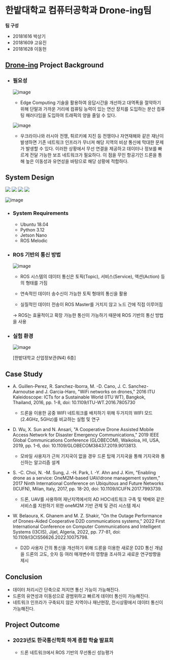 # 한밭대학교 컴퓨터공학과 Drone-ing팀

**팀 구성**
- 20181616 박상기 
- 20181609 고유진
- 20181628 이동헌

## <u>Drone-ing</u> Project Background
- ### 필요성
  ![image](https://github.com/HBNU-SWUNIV/come-capstone23-drone-ing/assets/100181494/a1741f92-c0dc-47fc-a70c-7fc39825f900)

  - Edge Computing 기술을 활용하여 응답시간을 개선하고 대역폭을 절약하기 위해 단말과 가까운 거리에 컴퓨팅 능력이 있는 연산 장치를 도입하는 분산 컴퓨팅 패러다임을 도입하여 트래픽의 양을 줄일 수 있다.

  ![image](https://github.com/HBNU-SWUNIV/come-capstone23-drone-ing/assets/100181494/50fd6a4b-ce6d-4df8-ba0d-b7eba9e2e552)

  - 우크라이나와 러시아 전쟁, 튀르키예 지진 등 전쟁이나 자연재해와 같은 재난이 발생하면 기존 네트워크 인프라가 무너져 해당 지역의 비상 통신에 막대한 문제가 발생할 수 있다. 이러한 상황에서 무선 연결을 제공하고 데이터나 정보를 빠르게 전달 가능한 보조 네트워크가 필요하다. 이 점을 무인 항공기인 드론을 통해 높은 이동성과 유연성을 바탕으로 해당 상황에 적합하다.
  
## System Design
<img src="https://img.shields.io/badge/Python-3776AB?style=for-the-badge&logo=Python&logoColor=white"> <img src="https://img.shields.io/badge/Docker-2496ED?style=for-the-badge&logo=Docker&logoColor=white"> <img src="https://img.shields.io/badge/ROS-22314E?style=for-the-badge&logo=ROS&logoColor=white"> <img src="https://img.shields.io/badge/Ubuntu-E95420?style=for-the-badge&logo=Ubuntu&logoColor=white">

![image](https://github.com/HBNU-SWUNIV/come-capstone23-drone-ing/assets/100181494/08e811b1-1941-48d8-ac60-9eb9aee806a9)

  - ### System Requirements
    - Ubuntu 18.04
    - Python 3.12
    - Jetson Nano
    - ROS Melodic
      
  - ### ROS 기반의 통신 방법

    ![image](https://github.com/HBNU-SWUNIV/come-capstone23-drone-ing/assets/100181494/b5ed483e-7cb8-4d03-af96-40d8beb19523)

      - ROS 시스템의 데이터 통신은 토픽(Topic), 서비스(Service), 액션(Action) 등의 형태를 가짐

      - 연속적인 데이터 송수신이 가능한 토픽 형태의 통신을 활용

      - 실질적인 데이터 전송이 ROS Master를 거치지 않고 노드 간에 직접 이루어짐

      -> ROS는 효율적이고 확장 가능한 통신이 가능하기 때문에 ROS 기반의 통신 방법을 사용

   - ### 실험 환경

     ![image](https://github.com/HBNU-SWUNIV/come-capstone23-drone-ing/assets/100181494/af319e6f-a471-40c7-91d9-47dd4fa86fde)

     [한밭대학교 산업정보관(N4) 6층]    
    
## Case Study
  - A. Guillen-Perez, R. Sanchez-Iborra, M. -D. Cano, J. C. Sanchez-Aarnoutse and J. Garcia-Haro, "WiFi networks on drones," 2016 ITU Kaleidoscope: ICTs for a Sustainable World (ITU WT), Bangkok, Thailand, 2016, pp. 1-8, doi: 10.1109/ITU-WT.2016.7805730

      - 드론을 이용한 공중 WIFI 네트워크를 배치하기 위해 두가지의 WIFI 모드(2.4GHz, 5GHz)를 비교하는 실험 및 연구

  - D. Wu, X. Sun and N. Ansari, "A Cooperative Drone Assisted Mobile Access Network for Disaster Emergency Communications," 2019 IEEE Global Communications Conference (GLOBECOM), Waikoloa, HI, USA, 2019, pp. 1-6, doi: 10.1109/GLOBECOM38437.2019.9013813.

      - 모바일 사용자가 근처 기지국이 없을 경우 드론 탑재 기지국을 통해 기지국와 통신하는 알고리즘 설계
   
  - S. -C. Choi, N. -M. Sung, J. -H. Park, I. -Y. Ahn and J. Kim, "Enabling drone as a service: OneM2M-based UAV/drone management system," 2017 Ninth International Conference on Ubiquitous and Future Networks (ICUFN), Milan, Italy, 2017, pp. 18-20, doi: 10.1109/ICUFN.2017.7993739.

      - 드론, UAV를 사용하여 재난지역에서의 AD HOC네트워크 구축 및 택배와 같은 서비스를 지원하기 위한 oneM2M 기반 관제 및 관리 시스템 제시

  - W. Belaoura, K. Ghanem and M. Z. Shakir, "On the Outage Performance of Drones-Aided Cooperative D2D communications systems," 2022 First International Conference on Computer Communications and Intelligent Systems (I3CIS), Jijel, Algeria, 2022, pp. 77-81, doi: 10.1109/I3CIS56626.2022.10075798.

      - D2D 사용자 간의 통신을 개선하기 위해 드론을 이용한 새로운 D2D 통신 개념을 드론의 고도, 숫자 등 여러 매개변수의 영향을 조사하고 새로운 연구방향을 제시

## Conclusion
  - 데이터 처리시간 단축으로 저지연 통신 가능이 가능해진다.
  - 드론의 유연성과 이동성으로 광범위하고 빠르게 데이터 통신이 가능해진다.
  - 네트워크 인프라가 구축되지 않은 지역이나 재난현장, 전시상황에서 데이터 통신이 가능해진다.
  
## Project Outcome
- ### 2023년도 한국통신학회 하계 종합 학술 발표회
    - 드론 네트워크에서 ROS 기반의 무선통신 성능평가
